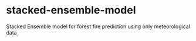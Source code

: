 # stacked-ensemble-model
Stacked Ensemble model for forest fire prediction using only meteorological data
